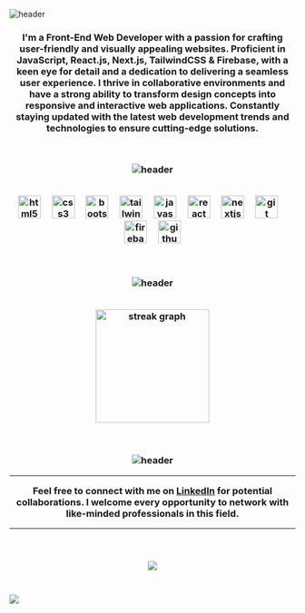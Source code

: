 ![header](https://capsule-render.vercel.app/api?type=waving&color=0:007bff,50:0056b3,75:003366,100:000080&fontColor=f1faee&height=300&section=header&text=Brian%20Rono&fontSize=60&capsule_render&animation=fadeIn&fontAlignY=40&desc=Front-End%20Web%20Developer.&fontAlignY=80)




<h3 align="center">I'm a Front-End Web Developer with a passion for crafting user-friendly and visually appealing websites. Proficient in JavaScript, React.js, Next.js, TailwindCSS & Firebase, with a keen eye for detail and a dedication to delivering a seamless user experience. I thrive in collaborative environments and have a strong ability to transform design concepts into responsive and interactive web applications. Constantly staying updated with the latest web development trends and technologies to ensure cutting-edge solutions.</p>

<br>

![header](https://capsule-render.vercel.app/api?type=transparent&height=40&text=Tech%20Skills&fontSize=30&fontColor=000080&fontAlign=50&animation=twinkling)

<br>

<div align="center">
  <img src="https://cdn.jsdelivr.net/gh/devicons/devicon/icons/html5/html5-plain-wordmark.svg" height="40" alt="html5 logo"  />
  <img width="12" />
  <img src="https://cdn.jsdelivr.net/gh/devicons/devicon/icons/css3/css3-plain-wordmark.svg" height="40" alt="css3 logo"  />
  <img width="12" />
  <img src="https://cdn.simpleicons.org/bootstrap/7952B3" height="40" alt="bootstrap logo"  />
  <img width="12" />
  <img src="https://cdn.jsdelivr.net/gh/devicons/devicon@latest/icons/tailwindcss/tailwindcss-original.svg" height="40" alt="tailwindcss logo"  />
  <img width="12" />
  <img src="https://skillicons.dev/icons?i=js" height="40" alt="javascript logo"  />
  <img width="12" />
  <img src="https://cdn.jsdelivr.net/gh/devicons/devicon/icons/react/react-original.svg" height="40" alt="react logo"  />
  <img width="12" />
  <img src="https://skillicons.dev/icons?i=nextjs" height="40" alt="nextjs logo"  />
  <img width="12" />
  <img src="https://cdn.jsdelivr.net/gh/devicons/devicon/icons/git/git-original.svg" height="40" alt="git logo"  />
  <img width="12" />
  <img src="https://cdn.jsdelivr.net/gh/devicons/devicon/icons/firebase/firebase-plain.svg" height="40" alt="firebase logo"  />
  <img width="12" />
  <img src="https://skillicons.dev/icons?i=github" height="40" alt="github logo"  />
</div>
<br>

<br>

![header](https://capsule-render.vercel.app/api?type=transparent&height=40&text=Github%20Stats&fontSize=30&fontColor=000080&fontAlign=50&animation=twinkling)

<br>


<div align="center">
  <img src="https://streak-stats.demolab.com?user=bryoeckoo&locale=en&mode=daily&theme=tokyonight&hide_border=false&border_radius=20&order=3" height="200" alt="streak graph"  />
</div>
<br>


<br>

![header](https://capsule-render.vercel.app/api?type=transparent&height=40&text=Let's%20Connect&fontSize=30&fontColor=000080&fontAlign=50&animation=twinkling)


<div align="center">

---

Feel free to connect with me on [LinkedIn](https://www.linkedin.com/in/brian-rono-b8aa18266/) for potential collaborations. I welcome every opportunity to network with like-minded professionals in this field.

---

</div>

<br>
<br>

<div align="center">
  <img src="https://visitor-badge.laobi.icu/badge?page_id=farouk26.farouk26&left_color=grey"  />
</div>

<br>

<h3 align="left">
  <img src="https://capsule-render.vercel.app/api?type=waving&color=0:007bff,50:0056b3,75:003366,100:000080&height=100&section=footer"/>
</p>

